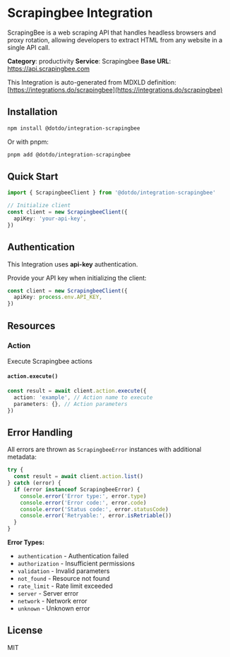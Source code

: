 # Scrapingbee Integration

ScrapingBee is a web scraping API that handles headless browsers and proxy rotation, allowing developers to extract HTML from any website in a single API call.

**Category**: productivity
**Service**: Scrapingbee
**Base URL**: https://api.scrapingbee.com

This Integration is auto-generated from MDXLD definition: [https://integrations.do/scrapingbee](https://integrations.do/scrapingbee)

## Installation

```bash
npm install @dotdo/integration-scrapingbee
```

Or with pnpm:

```bash
pnpm add @dotdo/integration-scrapingbee
```

## Quick Start

```typescript
import { ScrapingbeeClient } from '@dotdo/integration-scrapingbee'

// Initialize client
const client = new ScrapingbeeClient({
  apiKey: 'your-api-key',
})
```

## Authentication

This Integration uses **api-key** authentication.

Provide your API key when initializing the client:

```typescript
const client = new ScrapingbeeClient({
  apiKey: process.env.API_KEY,
})
```

## Resources

### Action

Execute Scrapingbee actions

#### `action.execute()`

```typescript
const result = await client.action.execute({
  action: 'example', // Action name to execute
  parameters: {}, // Action parameters
})
```

## Error Handling

All errors are thrown as `ScrapingbeeError` instances with additional metadata:

```typescript
try {
  const result = await client.action.list()
} catch (error) {
  if (error instanceof ScrapingbeeError) {
    console.error('Error type:', error.type)
    console.error('Error code:', error.code)
    console.error('Status code:', error.statusCode)
    console.error('Retryable:', error.isRetriable())
  }
}
```

**Error Types:**

- `authentication` - Authentication failed
- `authorization` - Insufficient permissions
- `validation` - Invalid parameters
- `not_found` - Resource not found
- `rate_limit` - Rate limit exceeded
- `server` - Server error
- `network` - Network error
- `unknown` - Unknown error

## License

MIT

